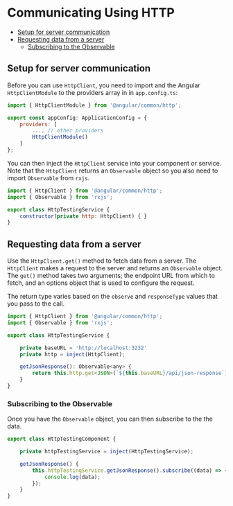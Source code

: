 # Communicating Using HTTP
<!-- TOC -->

- [Setup for server communication](#setup-for-server-communication)
- [Requesting data from a server](#requesting-data-from-a-server)
    - [Subscribing to the Observable](#subscribing-to-the-observable)

<!-- /TOC -->

<a id="markdown-setup-for-server-communication" name="setup-for-server-communication"></a>

## Setup for server communication

Before you can use `HttpClient`, you need to import and the Angular `HttpClientModule` to the providers array in in `app.config.ts`:

```js
import { HttpClientModule } from '@angular/common/http';

export const appConfig: ApplicationConfig = {
    providers: [
        ..., // other providers
        HttpClientModule()
    ]
};
```

You can then inject the `HttpClient` service into your component or service. Note that the
`HttpClient` returns an `Observable` object so you also need to import `Observable` from `rxjs`.

```js
import { HttpClient } from '@angular/common/http';
import { Observable } from 'rxjs';

export class HttpTestingService {
    constructor(private http: HttpClient) { }
}
```

<a id="markdown-requesting-data-from-a-server" name="requesting-data-from-a-server"></a>

## Requesting data from a server

Use the `HttpClient.get()` method to fetch data from a server. The `HttpClient` makes a request to
the server and returns an `Observable` object. The `get()` method takes two arguments; the
endpoint URL from which to fetch, and an options object that is used to configure the request.

The return type varies based on the `observe` and `responseType` values that you pass to the call.

```js
import { HttpClient } from '@angular/common/http';
import { Observable } from 'rxjs';

export class HttpTestingService {

    private baseURL = 'http://localhost:3232'
    private http = inject(HttpClient);

    getJsonResponse(): Observable<any> {
        return this.http.get<JSON>(`${this.baseURL}/api/json-response`);
    }
}
```

<a id="markdown-subscribing-to-the-observable" name="subscribing-to-the-observable"></a>

### Subscribing to the Observable

Once you have the `Observable` object, you can then subscribe to the the data.

```js
export class HttpTestingComponent {

    private httpTestingService = inject(HttpTestingService);

    getJsonResponse() {
        this.httpTestingService.getJsonResponse().subscribe((data) => {
            console.log(data);
        });
    }
}
```
